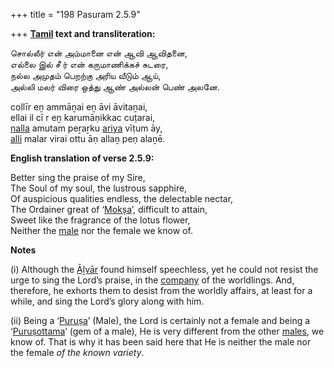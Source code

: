 +++
title = "198 Pasuram 2.5.9"

+++
**[Tamil](/definition/tamil#history "show Tamil definitions") text and transliteration:**

சொல்லீர் என் அம்மானை என் ஆவி ஆவிதனை,  
எல்லை இல் சீ ர் என் கருமாணிக்கச் சுடரை,  
நல்ல அமுதம் பெறற்கு அரிய வீடும் ஆய்,  
அல்லி மலர் விரை ஒத்து ஆண் அல்லன் பெண் அலனே.

collīr eṉ ammāṉai eṉ āvi āvitaṉai,  
ellai il cī r eṉ karumāṇikkac cuṭarai,  
[nalla](/definition/nalla#history "show nalla definitions") amutam peṟaṟku [ariya](/definition/ariya#history "show ariya definitions") vīṭum āy,  
[alli](/definition/ali#vaishnavism "show alli definitions") malar virai ottu āṇ allaṉ peṇ alaṉē.

**English translation of verse 2.5.9:**

Better sing the praise of my Sire,  
The Soul of my soul, the lustrous sapphire,  
Of auspicious qualities endless, the delectable nectar,  
The Ordainer great of ‘[Mokṣa](/definition/moksha#vaishnavism "show Mokṣa definitions")’, difficult to attain,  
Sweet like the fragrance of the lotus flower,  
Neither the [male](/definition/male#history "show male definitions") nor the female we know of.

**Notes**

\(i\) Although the [Āḻvār](/definition/aḻvar#vaishnavism "show Āḻvār definitions") found himself speechless, yet he could not resist the urge to sing the Lord’s praise, in the [company](/definition/company#history "show company definitions") of the worldlings. And, therefore, he exhorts them to desist from the worldly affairs, at least for a while, and sing the Lord’s glory along with him.

\(ii\) Being a ‘[Puruṣa](/definition/purusha#vaishnavism "show Puruṣa definitions")’ (Male), the Lord is certainly not a female and being a ‘[Puruṣottama](/definition/purushottama#vaishnavism "show Puruṣottama definitions")’ (gem of a male), He is very different from the other [males](/definition/male#history "show males definitions"), we know of. That is why it has been said here that He is neither the male nor the female *of the known variety*.


